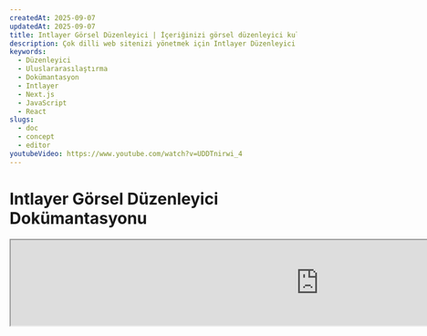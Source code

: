 ```yaml
---
createdAt: 2025-09-07
updatedAt: 2025-09-07
title: Intlayer Görsel Düzenleyici | İçeriğinizi görsel düzenleyici kullanarak düzenleyin
description: Çok dilli web sitenizi yönetmek için Intlayer Düzenleyici'yi nasıl kullanacağınızı keşfedin. Bu çevrimiçi dokümantasyondaki adımları takip ederek projenizi birkaç dakikada kurun.
keywords:
  - Düzenleyici
  - Uluslararasılaştırma
  - Dokümantasyon
  - Intlayer
  - Next.js
  - JavaScript
  - React
slugs:
  - doc
  - concept
  - editor
youtubeVideo: https://www.youtube.com/watch?v=UDDTnirwi_4
---
```


# Intlayer Görsel Düzenleyici Dokümantasyonu

<iframe title="Web Uygulamanız İçin Görsel Düzenleyici + CMS: Intlayer Açıklaması" class="m-auto aspect-[16/9] w-full overflow-hidden rounded-lg border-0" allow="autoplay; gyroscope;" loading="lazy" width="1080" height="auto" src="https://www.youtube.com/embed/UDDTnirwi_4?autoplay=0&amp;origin=http://intlayer.org&amp;controls=0&amp;rel=1"/>

Intlayer Görsel Düzenleyici, web sitenizi bir iframe içine sararak içerik bildirim dosyalarınızla görsel düzenleyici kullanarak etkileşim kurmanıza olanak tanıyan bir araçtır.

![Intlayer Görsel Düzenleyici Arayüzü](https://github.com/aymericzip/intlayer/blob/main/docs/assets/visual_editor.gif?raw=true)

`intlayer-editor` paketi Intlayer'a dayanır ve JavaScript uygulamaları için kullanılabilir, örneğin React (Create React App), Vite + React ve Next.js.

## Görsel düzenleyici vs CMS

Intlayer Görsel düzenleyici, yerel sözlüklerinizde içeriğinizi görsel düzenleyici ile yönetmenizi sağlayan bir araçtır. Bir değişiklik yapıldıktan sonra, içerik kod tabanında değiştirilecektir. Bu, uygulamanın yeniden oluşturulacağı ve yeni içeriği görüntülemek için sayfanın yeniden yükleneceği anlamına gelir.

Buna karşılık, [Intlayer CMS](https://github.com/aymericzip/intlayer/blob/main/docs/docs/en/intlayer_CMS.md), uzak sözlüklerinizde içeriğinizi görsel düzenleyici ile yönetmenizi sağlayan bir araçtır. Bir değişiklik yapıldıktan sonra, içerik **kod tabanınızı etkilemeyecektir**. Ve web sitesi otomatik olarak değiştirilen içeriği görüntüleyecektir.

## Intlayer'ı uygulamanıza entegre edin

Intlayer'ı entegre etme hakkında daha fazla detay için aşağıdaki ilgili bölüme bakın:

### Next.js ile entegrasyon

Next.js ile entegrasyon için [kurulum kılavuzuna](https://github.com/aymericzip/intlayer/blob/main/docs/docs/en/intlayer_with_nextjs_15.md) bakın.

### Create React App ile entegrasyon

Create React App ile entegrasyon için [kurulum kılavuzuna](https://github.com/aymericzip/intlayer/blob/main/docs/docs/en/intlayer_with_create_react_app.md) bakın.

### Vite + React ile entegrasyon

Vite + React ile entegrasyon için [kurulum kılavuzuna](https://github.com/aymericzip/intlayer/blob/main/docs/docs/en/intlayer_with_vite+react.md) bakın.

## Intlayer Düzenleyici Nasıl Çalışır

Görsel düzenleyici, iki şeyi içeren bir uygulamadır:

- Web sitenizi bir iframe içinde görüntüleyecek bir ön uç uygulaması. Web siteniz Intlayer kullanıyorsa, görsel düzenleyici içeriğinizi otomatik olarak algılayacak ve onunla etkileşim kurmanıza izin verecektir. Bir değişiklik yapıldıktan sonra, değişikliklerinizi indirebileceksiniz.

- İndirme düğmesine tıkladığınızda, görsel düzenleyici sunucuya bir istek göndererek içerik bildirim dosyalarınızı yeni içerikle değiştirecektir (bu dosyalar projenizde nerede bildirilmiş olursa olsun).

> Şimdilik, Intlayer Düzenleyici içerik bildirim dosyalarınızı JSON dosyaları olarak yazacaktır.

## Kurulum

Intlayer projenizde yapılandırıldıktan sonra, `intlayer-editor`'ı geliştirme bağımlılığı olarak yükleyin:

```bash packageManager="npm"
npm install intlayer-editor --save-dev
```

```bash packageManager="yarn"
yarn add intlayer-editor --save-dev
```

```bash packageManager="pnpm"
pnpm add intlayer-editor --save-dev
```

## Yapılandırma

Intlayer yapılandırma dosyanızda düzenleyici ayarlarını özelleştirebilirsiniz:

```typescript fileName="intlayer.config.ts" codeFormat="typescript"
import type { IntlayerConfig } from "intlayer";

const config: IntlayerConfig = {
  // ... diğer yapılandırma ayarları
  editor: {
    /**
     * Gerekli
     * Uygulamanın URL'si.
     * Bu, görsel düzenleyici tarafından hedeflenen URL'dir.
     * Örnek: 'http://localhost:3000'
     */
    applicationURL: process.env.INTLAYER_APPLICATION_URL,
    /**
     * İsteğe bağlı
     * Varsayılan olarak `true`. Eğer `false` ise, düzenleyici etkin değildir ve erişilemez.
     * Güvenlik nedeniyle üretim gibi belirli ortamlar için düzenleyiciyi devre dışı bırakmak için kullanılabilir.
     */
    enabled: process.env.INTLAYER_ENABLED,
    /**
     * İsteğe bağlı
     * Varsayılan olarak `8000`.
     * Düzenleyici sunucusunun portu.
     */
    port: process.env.INTLAYER_PORT,
    /**
     * İsteğe bağlı
     * Varsayılan olarak "http://localhost:8000"
     * Düzenleyici sunucusunun URL'si.
     */
    editorURL: process.env.INTLAYER_EDITOR_URL,
  },
};

export default config;
```

```javascript fileName="intlayer.config.mjs" codeFormat="esm"
/** @type {import('intlayer').IntlayerConfig} */
const config = {
  // ... diğer yapılandırma ayarları
  editor: {
    /**
     * Gerekli
     * Uygulamanın URL'si.
     * Bu, görsel düzenleyici tarafından hedeflenen URL'dir.
     * Örnek: 'http://localhost:3000'
     */
    applicationURL: process.env.INTLAYER_APPLICATION_URL,
    /**
     * İsteğe bağlı
     * Varsayılan olarak `true`. Eğer `false` ise, düzenleyici etkin değildir ve erişilemez.
     * Güvenlik nedeniyle üretim gibi belirli ortamlar için düzenleyiciyi devre dışı bırakmak için kullanılabilir.
     */
    enabled: process.env.INTLAYER_ENABLED,
    /**
     * İsteğe bağlı
     * Varsayılan olarak `8000`.
     * Görsel düzenleyici sunucusu tarafından kullanılan port.
     */
    port: process.env.INTLAYER_PORT,
    /**
     * İsteğe bağlı
     * Varsayılan olarak "http://localhost:8000"
     * Uygulamadan erişilecek düzenleyici sunucusunun URL'si. Güvenlik nedeniyle uygulamayla etkileşim kurabilecek kaynakları kısıtlamak için kullanılır. '*' olarak ayarlanırsa, düzenleyici herhangi bir kaynaktan erişilebilir. Port değiştirilirse veya düzenleyici farklı bir domaine barındırılırsa ayarlanmalıdır.
     */
    editorURL: process.env.INTLAYER_EDITOR_URL,
  },
};

export default config;
```

```javascript fileName="intlayer.config.cjs" codeFormat="commonjs"
/** @type {import('intlayer').IntlayerConfig} */
const config = {
  // ... diğer yapılandırma ayarları
  editor: {
    /**
     * Gerekli
     * Uygulamanın URL'si.
     * Bu, görsel düzenleyici tarafından hedeflenen URL'dir.
     */
    applicationURL: process.env.INTLAYER_APPLICATION_URL,
    /**
     * İsteğe bağlı
     * Varsayılan olarak `8000`.
     * Düzenleyici sunucusunun portu.
     */
    port: process.env.INTLAYER_PORT,
    /**
     * İsteğe bağlı
     * Varsayılan olarak "http://localhost:8000"
     * Düzenleyici sunucusunun URL'si.
     */
    editorURL: process.env.INTLAYER_EDITOR_URL,
    /**
     * İsteğe bağlı
     * Varsayılan olarak `true`. Eğer `false` ise, düzenleyici etkin değildir ve erişilemez.
     * Güvenlik nedeniyle üretim gibi belirli ortamlar için düzenleyiciyi devre dışı bırakmak için kullanılabilir.
     */
    enabled: process.env.INTLAYER_ENABLED,
  },
};

module.exports = config;
```

> Kullanılabilir tüm parametreleri görmek için [yapılandırma dokümantasyonuna](https://github.com/aymericzip/intlayer/blob/main/docs/docs/en/configuration.md) bakın.

## Düzenleyiciyi Kullanma

1. Düzenleyici yüklendiğinde, düzenleyiciyi aşağıdaki komutla başlatabilirsiniz:

   ```bash packageManager="npm"
   npx intlayer-editor start
   ```

   ```bash packageManager="yarn"
   yarn intlayer-editor start
   ```

   ```bash packageManager="pnpm"
   pnpm intlayer-editor start
   ```

   > **Uygulamanızı paralel olarak çalıştırmanız gerektiğini unutmayın.** Uygulama URL'si düzenleyici yapılandırmasında ayarladığınızla eşleşmelidir (`applicationURL`).

2. Ardından, sağlanan URL'yi açın. Varsayılan olarak `http://localhost:8000`.

   İmlecinizi içeriğinizin üzerine getirerek Intlayer tarafından indekslenen her alanı görüntüleyebilirsiniz.

   ![İçerik üzerinde gezinme](https://github.com/aymericzip/intlayer/blob/main/docs/assets/intlayer_editor_hover_content.png)

3. İçeriğinizin ana hatları varsa, düzenleme çekmecesini görüntülemek için uzun basın.

## Ortam yapılandırması

Düzenleyici belirli bir ortam dosyasını kullanacak şekilde yapılandırılabilir. Bu, geliştirme ve üretim için aynı yapılandırma dosyasını kullanmak istediğinizde yararlıdır.

Düzenleyiciyi başlatırken belirli bir ortam dosyası kullanmak için `--env-file` veya `-f` bayrağını kullanabilirsiniz:

```bash packageManager="npm"
npx intlayer-editor start -f .env.development
```

```bash packageManager="yarn"
yarn intlayer-editor start -f .env.development
```

```bash packageManager="pnpm"
pnpm intlayer-editor start -f .env.development
```

> Ortam dosyasının projenizin kök dizininde bulunması gerektiğini unutmayın.

Veya ortamı belirtmek için `--env` veya `-e` bayrağını kullanabilirsiniz:

```bash packageManager="npm"
npx intlayer-editor start -e development
```

```bash packageManager="yarn"
yarn intlayer-editor start -e development
```

```bash packageManager="pnpm"
pnpx intlayer-editor start -e development
```

## Hata ayıklama

Görsel düzenleyici ile herhangi bir sorunla karşılaşırsanız, aşağıdakileri kontrol edin:

- Görsel düzenleyici ve uygulama çalışıyor.

- Intlayer yapılandırma dosyanızda [`editor`](https://intlayer.org/doc/concept/configuration#editor-configuration) yapılandırması doğru şekilde ayarlandı.
  - Gerekli alanlar:
    - Uygulama URL'si düzenleyici yapılandırmasında ayarladığınızla eşleşmelidir (`applicationURL`).

- Görsel düzenleyici web sitenizi görüntülemek için bir iframe kullanır. Web sitenizin İçerik Güvenlik Politikası'nın (CSP) CMS URL'sini `frame-ancestors` olarak izin verdiğinden emin olun (varsayılan olarak 'http://localhost:8000'). Herhangi bir hata için düzenleyici konsolunu kontrol edin.

## Doküman Geçmişi

| Sürüm  | Tarih      | Değişiklikler     |
| ------ | ---------- | ----------------- |
| 5.5.10 | 2025-06-29 | Geçmiş başlatıldı |
